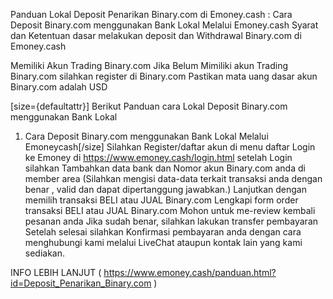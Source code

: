 Panduan Lokal Deposit Penarikan Binary.com di Emoney.cash :
Cara Deposit Binary.com menggunakan Bank Lokal Melalui Emoney.cash
Syarat dan Ketentuan dasar melakukan deposit dan Withdrawal Binary.com di Emoney.cash

Memiliki Akun Trading Binary.com
Jika Belum Mimiliki akun Trading Binary.com silahkan register di Binary.com
Pastikan mata uang dasar akun Binary.com adalah USD

[size={defaultattr}]
Berikut Panduan cara Lokal Deposit Binary.com menggunakan Bank Lokal 
1. Cara Deposit Binary.com menggunakan Bank Lokal Melalui Emoneycash[/size]
Silahkan Register/daftar akun di menu daftar
Login ke Emoney di https://www.emoney.cash/login.html
setelah Login silahkan Tambahkan data bank dan Nomor akun Binary.com anda di member area
(Silahkan mengisi data-data terkait transaksi anda dengan benar , valid dan dapat dipertanggung jawabkan.)
Lanjutkan dengan  memilih transaksi BELI atau JUAL Binary.com
Lengkapi form order transaksi  BELI atau JUAL Binary.com
Mohon untuk me-review kembali pesanan anda
Jika sudah benar, silahkan lakukan transfer pembayaran
Setelah selesai silahkan Konfirmasi pembayaran anda dengan cara menghubungi kami melalui LiveChat ataupun kontak lain yang kami sediakan.


INFO LEBIH LANJUT ( https://www.emoney.cash/panduan.html?id=Deposit_Penarikan_Binary.com )
